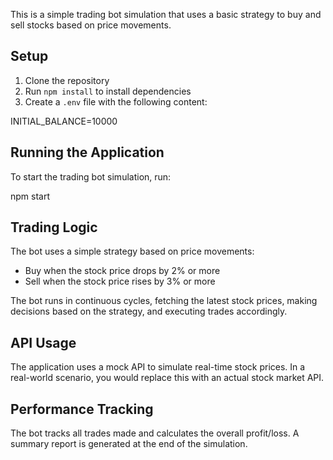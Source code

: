 This is a simple trading bot simulation that uses a basic strategy to buy and sell stocks based on price movements.

## Setup

1. Clone the repository
2. Run `npm install` to install dependencies
3. Create a `.env` file with the following content:

INITIAL_BALANCE=10000

## Running the Application

To start the trading bot simulation, run:

npm start

## Trading Logic

The bot uses a simple strategy based on price movements:

- Buy when the stock price drops by 2% or more
- Sell when the stock price rises by 3% or more

The bot runs in continuous cycles, fetching the latest stock prices, making decisions based on the strategy, and executing trades accordingly.

## API Usage

The application uses a mock API to simulate real-time stock prices. In a real-world scenario, you would replace this with an actual stock market API.

## Performance Tracking

The bot tracks all trades made and calculates the overall profit/loss. A summary report is generated at the end of the simulation.

